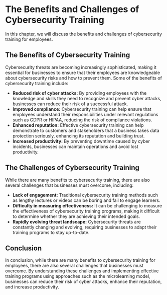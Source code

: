 # The Benefits and Challenges of Cybersecurity Training

In this chapter, we will discuss the benefits and challenges of cybersecurity training for employees.

The Benefits of Cybersecurity Training
--------------------------------------

Cybersecurity threats are becoming increasingly sophisticated, making it essential for businesses to ensure that their employees are knowledgeable about cybersecurity risks and how to prevent them. Some of the benefits of cybersecurity training include:

* **Reduced risk of cyber attacks:** By providing employees with the knowledge and skills they need to recognize and prevent cyber attacks, businesses can reduce their risk of a successful attack.
* **Improved compliance:** Cybersecurity training can help ensure that employees understand their responsibilities under relevant regulations such as GDPR or HIPAA, reducing the risk of compliance violations.
* **Enhanced reputation:** Effective cybersecurity training can help demonstrate to customers and stakeholders that a business takes data protection seriously, enhancing its reputation and building trust.
* **Increased productivity:** By preventing downtime caused by cyber incidents, businesses can maintain operations and avoid lost productivity.

The Challenges of Cybersecurity Training
----------------------------------------

While there are many benefits to cybersecurity training, there are also several challenges that businesses must overcome, including:

* **Lack of engagement:** Traditional cybersecurity training methods such as lengthy lectures or videos can be boring and fail to engage learners.
* **Difficulty in measuring effectiveness:** It can be challenging to measure the effectiveness of cybersecurity training programs, making it difficult to determine whether they are achieving their intended goals.
* **Rapidly evolving threat landscape:** Cybersecurity threats are constantly changing and evolving, requiring businesses to adapt their training programs to stay up-to-date.

Conclusion
----------

In conclusion, while there are many benefits to cybersecurity training for employees, there are also several challenges that businesses must overcome. By understanding these challenges and implementing effective training programs using approaches such as the microlearning model, businesses can reduce their risk of cyber attacks, enhance their reputation, and increase productivity.
